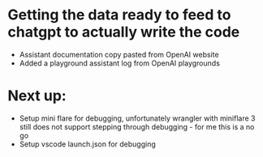 # Getting the data ready to feed to chatgpt to actually write the code
- Assistant documentation copy pasted from OpenAI website
- Added a playground assistant log from OpenAI playgrounds

# Next up:
- Setup mini flare for debugging, unfortunately wrangler with miniflare 3 still does not support stepping through debugging - for me this is a no go
- Setup vscode launch.json for debugging
